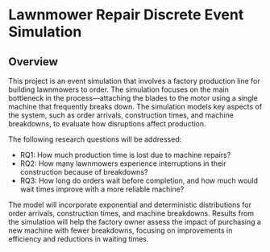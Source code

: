 # Lawnmower Repair Discrete Event Simulation

## Overview

This project is an event simulation that involves a factory production line for building lawnmowers to order. The simulation focuses on the main bottleneck in the process—attaching the blades to the motor using a single machine that frequently breaks down. The simulation models key aspects of the system, such as order arrivals, construction times, and machine breakdowns, to evaluate how disruptions affect production. 

The following research questions will be addressed:  
- RQ1: How much production time is lost due to machine repairs?  
- RQ2: How many lawnmowers experience interruptions in their construction because of breakdowns?  
- RQ3: How long do orders wait before completion, and how much would wait times improve with a more reliable machine?  

The model will incorporate exponential and deterministic distributions for order arrivals, construction times, and machine breakdowns. Results from the simulation will help the factory owner assess the impact of purchasing a new machine with fewer breakdowns, focusing on improvements in efficiency and reductions in waiting times.

